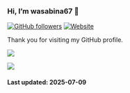 ### Hi, I’m wasabina67 👋

[![GitHub followers](https://img.shields.io/github/followers/wasabina67)](https://github.com/wasabina67?tab=followers)
[![Website](https://img.shields.io/website?url=https%3A%2F%2Fgravatar.com%2Fwasabina67&up_message=Gravatar&label=wasabina67&color=%232b3f6d)](https://gravatar.com/wasabina67)

Thank you for visiting my GitHub profile.

![](https://github-readme-stats.vercel.app/api?username=wasabina67&show_icons=true&count_private=true&theme=merko&hide_title=true&disable_animations=true)

![](https://github-readme-stats.vercel.app/api/top-langs/?username=wasabina67&layout=compact&langs_count=8&theme=vue-dark&hide_title=true&disable_animations=true)

#### **Last updated**: 2025-07-09

